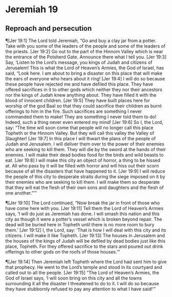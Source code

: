 # Jeremiah 19

## Reproach and persecution
¶[Jer 19:1] The Lord told Jeremiah, “Go and buy a clay jar from a potter. Take with you some of the leaders of the people and some of the leaders of the priests.
[Jer 19:2] Go out to the part of the Hinnom Valley which is near the entrance of the Potsherd Gate. Announce there what I tell you.
[Jer 19:3] Say, ‘Listen to the Lord’s message, you kings of Judah and citizens of Jerusalem! This is what the Lord of Heaven’s Armies, the God of Israel, has said, “Look here. I am about to bring a disaster on this place that will make the ears of everyone who hears about it ring!
[Jer 19:4] I will do so because these people have rejected me and have defiled this place. They have offered sacrifices in it to other gods which neither they nor their ancestors nor the kings of Judah knew anything about. They have filled it with the blood of innocent children.
[Jer 19:5] They have built places here for worship of the god Baal so that they could sacrifice their children as burnt offerings to him in the fire. Such sacrifices are something I never commanded them to make! They are something I never told them to do! Indeed, such a thing never even entered my mind!
[Jer 19:6] So I, the Lord, say: “The time will soon come that people will no longer call this place Topheth or the Hinnom Valley. But they will call this valley the Valley of Slaughter!
[Jer 19:7] In this place I will thwart the plans of the people of Judah and Jerusalem. I will deliver them over to the power of their enemies who are seeking to kill them. They will die by the sword at the hands of their enemies. I will make their dead bodies food for the birds and wild beasts to eat.
[Jer 19:8] I will make this city an object of horror, a thing to be hissed at. All who pass by it will be filled with horror and will hiss out their scorn because of all the disasters that have happened to it.
[Jer 19:9] I will reduce the people of this city to desperate straits during the siege imposed on it by their enemies who are seeking to kill them. I will make them so desperate that they will eat the flesh of their own sons and daughters and the flesh of one another.”’”

¶[Jer 19:10] The Lord continued, “Now break the jar in front of those who have come here with you.
[Jer 19:11] Tell them the Lord of Heaven’s Armies says, ‘I will do just as Jeremiah has done. I will smash this nation and this city as though it were a potter’s vessel which is broken beyond repair. The dead will be buried here in Topheth until there is no more room to bury them.’
[Jer 19:12] I, the Lord, say: ‘That is how I will deal with this city and its citizens. I will make it like Topheth.
[Jer 19:13] The houses in Jerusalem and the houses of the kings of Judah will be defiled by dead bodies just like this place, Topheth. For they offered sacrifice to the stars and poured out drink offerings to other gods on the roofs of those houses.’”

¶[Jer 19:14] Then Jeremiah left Topheth where the Lord had sent him to give that prophecy. He went to the Lord’s temple and stood in its courtyard and called out to all the people.
[Jer 19:15] “The Lord of Heaven’s Armies, the God of Israel says, ‘I will soon bring on this city and all the towns surrounding it all the disaster I threatened to do to it. I will do so because they have stubbornly refused to pay any attention to what I have said!’”
